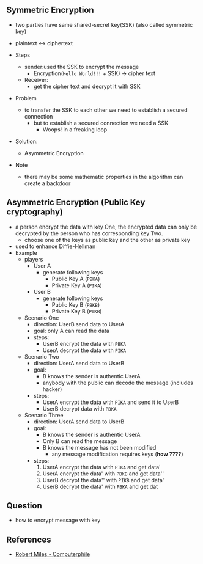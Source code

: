 ## Symmetric Encryption
* two parties have same shared-secret key(SSK) (also called symmetric key)
* plaintext <-> ciphertext
* Steps
    * sender:used the SSK to encrypt the message
        * Encryption(`Hello World!!!` + SSK) -> cipher text
    * Receiver:
        * get the cipher text and decrypt it with SSK
* Problem
    * to transfer the SSK to each other we need to establish a secured connection
        * but to establish a secured connection we need a SSK
            * Woops! in a freaking loop

* Solution:
    * Asymmetric Encryption

* Note
    * there may be some mathematic properties in the algorithm can create a backdoor


## Asymmetric Encryption (Public Key cryptography)

* a person encrypt the data with key One, the encrypted data can only be decrypted by the person who has corresponding key Two.
    * choose one of the keys as public key and the other as private key
* used to enhance Diffie-Hellman
* Example
  * players
      * User A
          * generate following keys
              * Public Key A (`PBKA`)
              * Private Key A (`PIKA`)
      * User B
          * generate following keys
              * Public Key B (`PBKB`)
              * Private Key B (`PIKB`)
  * Scenario One
      * direction: UserB send data to UserA
      * goal: only A can read the data
      * steps:
          * UserB encrypt the data with `PBKA`
          * UserA decrypt the data with `PIKA`
  * Scenario Two
      * direction: UserA send data to UserB
      * goal:
          * B knows the sender is authentic UserA
          * anybody with the public can decode the message (includes hacker)
      * steps:
          * UserA encrypt the data with `PIKA` and send it to UserB
          * UserB decrypt data with `PBKA`
  * Scenario Three
      * direction: UserA send data to UserB
      * goal:
          * B knows the sender is authentic UserA
          * Only B can read the message
          * B knows the message has not been modified
              * any message modification requires keys (**how ????**)
      * steps:
          1. UserA encrypt the data with `PIKA` and get data'
          2. UserA encrypt the data' with `PBKB` and get data''
          3. UserB decrypt the data'' with `PIKB` and get data'
          4. UserB decrypt the data' with `PBKA` and get dat



## Question
* how to encrypt message with key


## References
* [Robert Miles - Computerphile](https://www.youtube.com/watch?v=GSIDS_lvRv4)
